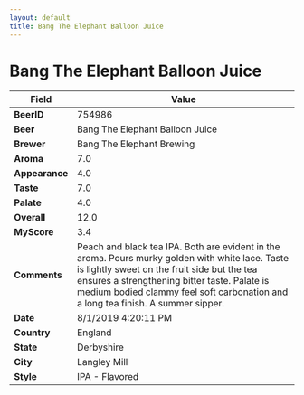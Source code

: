 ```yaml
---
layout: default
title: Bang The Elephant Balloon Juice
---
```


# Bang The Elephant Balloon Juice

| Field         | Value     |
|---------------|-----------|
| **BeerID** | 754986 |
| **Beer** | Bang The Elephant Balloon Juice |
| **Brewer** | Bang The Elephant Brewing |
| **Aroma** | 7.0 |
| **Appearance** | 4.0 |
| **Taste** | 7.0 |
| **Palate** | 4.0 |
| **Overall** | 12.0 |
| **MyScore** | 3.4 |
| **Comments** | Peach and black tea IPA. Both are evident in the aroma.  Pours murky golden with white lace. Taste is lightly sweet on the fruit side but the tea ensures a strengthening bitter taste. Palate is medium bodied clammy feel soft carbonation and a long tea finish. A summer sipper. |
| **Date** | 8/1/2019 4:20:11 PM |
| **Country** | England |
| **State** | Derbyshire |
| **City** | Langley Mill |
| **Style** | IPA - Flavored |
